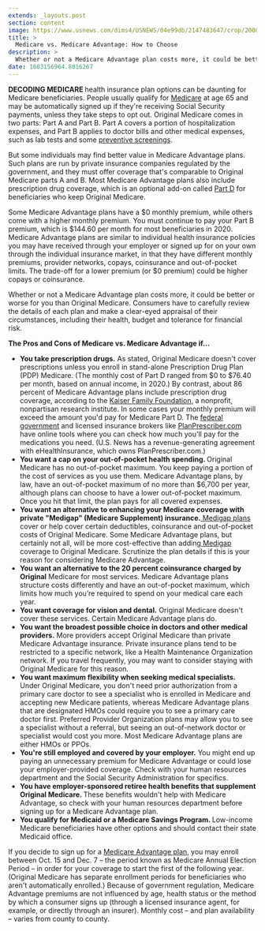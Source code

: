 ```yaml
--- 
extends: _layouts.post 
section: content 
image: https://www.usnews.com/dims4/USNEWS/04e99db/2147483647/crop/2000x1333%2B0%2B0/resize/1200x1200%3E/quality/85/?url=http%3A%2F%2Fmedia.beam.usnews.com%2F03%2Ff4%2Fb83b82ea4e5db47b6f6833b4e5b2%2F200713-stock.jpg 
title: > 
  Medicare vs. Medicare Advantage: How to Choose 
description: > 
  Whether or not a Medicare Advantage plan costs more, it could be better or worse for you than Original Medicare.The Pros and Cons of Medicare vs. Medicare Advantage if...You take prescription drugs.More providers accept Original Medicare than private Medicare Advantage insurance.These benefits wouldn't help with Medicare Advantage, so check with your human resources department before signing up for a Medicare Advantage plan.These benefits wouldn't help with Medicare Advantage, so check with your human resources department before signing up for a Medicare Advantage plan. 
date: 1603156964.8016267 
--- 
```

<div><p><b>DECODING MEDICARE </b>health insurance plan options can be daunting for Medicare beneficiaries. People usually qualify for <a href="http://www.medicare.gov/supplement-other-insurance/compare-medigap/compare-medigap.html" target="_blank">Medicare</a> at age 65 and may be automatically signed up if they're receiving Social Security payments, unless they take steps to opt out. Original Medicare comes in two parts: Part A and Part B. Part A covers a portion of hospitalization expenses, and Part B applies to doctor bills and other medical expenses, such as lab tests and some <a href="https://health.usnews.com/health-care/health-insurance/articles/medicare-fall-open-enrollment-what-you-need-to-know">preventive screenings</a>.</p><p>But some individuals may find better value in Medicare Advantage plans. Such plans are run by private insurance companies regulated by the government, and they must offer coverage that's comparable to Original Medicare parts A and B. Most Medicare Advantage plans also include prescription drug coverage, which is an optional add-on called <a href="https://health.usnews.com/health-news/best-medicare-plans/best-insurance-companies-for-part-d-plans">Part D</a> for beneficiaries who keep Original Medicare.</p><p>Some Medicare Advantage plans have a $0 monthly premium, while others come with a higher monthly premium. You must continue to pay your Part B premium, which is $144.60 per month for most beneficiaries in 2020. Medicare Advantage plans are similar to individual health insurance policies you may have received through your employer or signed up for on your own through the individual insurance market, in that they have different monthly premiums, provider networks, copays, coinsurance and out-of-pocket limits. The trade-off for a lower premium (or $0 premium) could be higher copays or coinsurance.</p><p>Whether or not a Medicare Advantage plan costs more, it could be better or worse for you than Original Medicare. Consumers have to carefully review the details of each plan and make a clear-eyed appraisal of their circumstances, including their health, budget and tolerance for financial risk.</p><p><b>The Pros and Cons of Medicare vs. Medicare Advantage if...</b><br></p><ul>
 <li><b>You take prescription drugs.</b> As stated, Original Medicare doesn't cover prescriptions unless you enroll in stand-alone Prescription Drug Plan (PDP) Medicare. (The monthly cost of Part D ranged from $0 to $76.40 per month, based on annual income, in 2020.) By contrast, about 86 percent of Medicare Advantage plans include prescription drug coverage, according to the <a href="https://www.kff.org/medicare/fact-sheet/medicare-advantage/" target="_blank">Kaiser Family Foundation</a>, a nonprofit, nonpartisan research institute. In some cases your monthly premium will exceed the amount you'd pay for Medicare Part D. The <a href="http://money.usnews.com/money/personal-finance/articles/2015/11/24/open-enrollment-deciding-between-a-ppo-hmo-epo-or-pos-plan">federal government</a> and licensed insurance brokers like <a href="https://www.planprescriber.com/" target="_blank">PlanPrescriber.com </a>have online tools where you can check how much you'll pay for the medications you need. (U.S. News has a revenue-generating agreement with eHealthInsurance, which owns PlanPrescriber.com.)</li>
 <li><b>You want a cap on your out-of-pocket health spending. </b>Original Medicare has no out-of-pocket maximum. You keep paying a portion of the cost of services as you use them. Medicare Advantage plans, by law, have an out-of-pocket maximum of no more than $6,700 per year, although plans can choose to have a lower out-of-pocket maximum. Once you hit that limit, the plan pays for all covered expenses.</li>
 <li><b>You want an alternative to enhancing your Medicare coverage with private "Medigap" (Medicare Supplement) insurance.</b><a href="https://health.usnews.com/health-news/best-medicare-plans/articles/best-medicare-advantage-plans"> </a><a href="https://health.usnews.com/health-care/health-insurance/articles/medicare-and-medigap-whats-the-difference">Medigap plans</a> cover or help cover certain deductibles, coinsurance and out-of-pocket costs of Original Medicare. Some Medicare Advantage plans, but certainly not all, will be more cost-effective than adding<a href="https://health.usnews.com/health-care/articles/2016-11-15/the-basics-of-medicare-how-to-choose-the-right-plan-for-you"> </a><a href="https://health.usnews.com/health-care/health-insurance/articles/2017-10-30/the-basics-of-medicare-how-to-choose-the-right-plan-for-you">Medigap</a> coverage to Original Medicare. Scrutinize the plan details if this is your reason for considering Medicare Advantage.</li>
 <li><b>You want an alternative to the 20 percent coinsurance charged by Original</b> Medicare for most services. Medicare Advantage plans structure costs differently and have an out-of-pocket maximum, which limits how much you&#8217;re required to spend on your medical care each year.</li>
 <li><b>You want coverage for vision and dental.</b> Original Medicare doesn't cover these services. Certain Medicare Advantage plans do.</li>
 <li><b>You want the broadest possible choice in doctors and other medical providers.</b> More providers accept Original Medicare than private Medicare Advantage insurance. Private insurance plans tend to be restricted to a specific network, like a Health Maintenance Organization network. If you travel frequently, you may want to consider staying with Original Medicare for this reason.</li>
 <li><b>You want maximum flexibility when seeking medical specialists. </b>Under Original Medicare, you don't need prior authorization from a primary care doctor to see a specialist who is enrolled in Medicare and accepting new Medicare patients, whereas Medicare Advantage plans that are designated HMOs could require you to see a primary care doctor first. Preferred Provider Organization plans may allow you to see a specialist without a referral, but seeing an out-of-network doctor or specialist would cost you more. Most Medicare Advantage plans are either HMOs or PPOs.</li>
 <li><b>You're still employed and covered by your employer.</b> You might end up paying an unnecessary premium for Medicare Advantage or could lose your employer-provided coverage. Check with your human resources department and the Social Security Administration for specifics.</li>
 <li><b>You have employer-sponsored retiree health benefits that supplement Original Medicare. </b>These benefits wouldn't help with Medicare Advantage, so check with your human resources department before signing up for a Medicare Advantage plan.</li>
 <li><b>You qualify for Medicaid or a Medicare Savings Program. </b>Low-income Medicare beneficiaries have other options and should contact their state Medicaid office.</li>
</ul><p>If you decide to sign up for a <a href="https://health.usnews.com/health-news/best-medicare-plans/best-insurance-companies-for-medicare-advantage-plans">Medicare Advantage plan</a>, you may enroll between Oct. 15 and Dec. 7 &#8211; the period known as Medicare Annual Election Period &#8211; in order for your coverage to start the first of the following year. (Original Medicare has separate enrollment periods for beneficiaries who aren't automatically enrolled.) Because of government regulation, Medicare Advantage premiums are not influenced by age, health status or the method by which a consumer signs up (through a licensed insurance agent, for example, or directly through an insurer). Monthly cost &#8211; and plan availability &#8211; varies from county to county.<br></p></div>